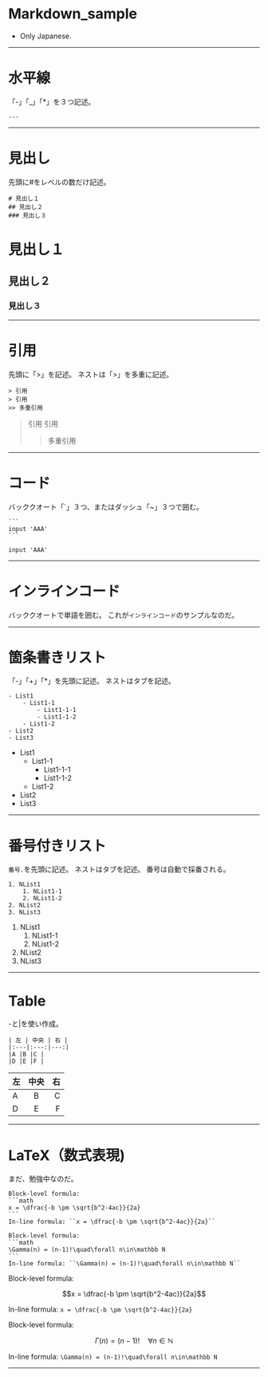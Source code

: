 # Markdown_sample

+ Only Japanese.

---
# 水平線
「-」「_」「*」を３つ記述。
```
---
```
---
# 見出し
先頭に#をレベルの数だけ記述。
```
# 見出し１
## 見出し２
### 見出し３
```
# 見出し１
## 見出し２
### 見出し３
---
# 引用
先頭に「>」を記述。
ネストは「>」を多重に記述。
```
> 引用
> 引用
>> 多重引用
```
> 引用
> 引用
>> 多重引用
---
# コード
バッククオート「`」３つ、またはダッシュ「~」３つで囲む。
~~~
```
input 'AAA'
```
~~~
```
input 'AAA'
```
---
# インラインコード
バッククオートで単語を囲む。
これが`インラインコード`のサンプルなのだ。

---
# 箇条書きリスト
「-」「+」「*」を先頭に記述。
ネストはタブを記述。
~~~
- List1
    - List1-1
        - List1-1-1
        - List1-1-2
    - List1-2
- List2
- List3
~~~
- List1
    - List1-1
        - List1-1-1
        - List1-1-2
    - List1-2
- List2
- List3
---
# 番号付きリスト
`番号.`を先頭に記述。
ネストはタブを記述。
番号は自動で採番される。
~~~
1. NList1
    1. NList1-1
    2. NList1-2
2. NList2
3. NList3
~~~
1. NList1
    1. NList1-1
    2. NList1-2
2. NList2
3. NList3
---
# Table
-と|を使い作成。
~~~
| 左 | 中央 | 右 |
|:---|:---:|---:|
|A |B |C |
|D |E |F |
~~~
| 左 | 中央 | 右 |
|:---|:---:|---:|
|A |B |C |
|D |E |F |
---
# LaTeX（数式表現)
まだ、勉強中なのだ。
~~~
Block-level formula:
```math
x = \dfrac{-b \pm \sqrt{b^2-4ac}}{2a}
```
In-line formula: ``x = \dfrac{-b \pm \sqrt{b^2-4ac}}{2a}``

Block-level formula:
```math
\Gamma(n) = (n-1)!\quad\forall n\in\mathbb N
```
In-line formula: ``\Gamma(n) = (n-1)!\quad\forall n\in\mathbb N``
~~~
Block-level formula:
```math
x = \dfrac{-b \pm \sqrt{b^2-4ac}}{2a}
```
In-line formula: ``x = \dfrac{-b \pm \sqrt{b^2-4ac}}{2a}``

Block-level formula:
```math
\Gamma(n) = (n-1)!\quad\forall n\in\mathbb N
```
In-line formula: ``\Gamma(n) = (n-1)!\quad\forall n\in\mathbb N``

---
